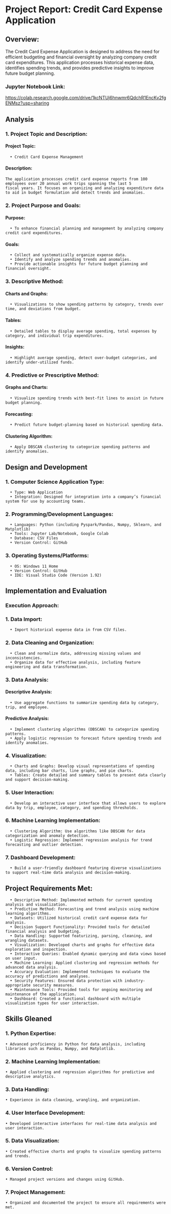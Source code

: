 # Project Report: Credit Card Expense Application
## Overview: 
  The Credit Card Expense Application is designed to address the need for efficient budgeting and financial oversight by analyzing company credit card expenditures. This application processes historical expense data, identifies spending trends, and provides predictive insights to improve future budget planning.

### Jupyter Notebook Link:
  https://colab.research.google.com/drive/1kcNTUj6hnwmr6QdchR1EncKv2fgENMsz?usp=sharing

## Analysis
### 1. Project Topic and Description:
  #### 	Project Topic: 
      • Credit Card Expense Management
  #### 	Description: 
    The application processes credit card expense reports from 100 employees over 20 annual work trips spanning the last 5 
    fiscal years. It focuses on organizing and analyzing expenditure data to aid in budget formulation and detect trends and anomalies.
### 2. Project Purpose and Goals:
  #### 	Purpose: 
      • To enhance financial planning and management by analyzing company credit card expenditures.
  #### 	Goals:
      • Collect and systematically organize expense data.
      • Identify and analyze spending trends and anomalies.
      • Provide actionable insights for future budget planning and financial oversight.
### 3. Descriptive Method:
  #### 	Charts and Graphs: 
      • Visualizations to show spending patterns by category, trends over time, and deviations from budget.
  #### 	Tables: 
      • Detailed tables to display average spending, total expenses by category, and individual trip expenditures.
  #### 	Insights: 
      • Highlight average spending, detect over-budget categories, and identify under-utilized funds.
### 4. Predictive or Prescriptive Method:
  #### 	Graphs and Charts: 
      • Visualize spending trends with best-fit lines to assist in future budget planning.
  #### 	Forecasting: 
      • Predict future budget-planning based on historical spending data.
  #### 	Clustering Algorithm: 
      • Apply DBSCAN clustering to categorize spending patterns and identify anomalies.

## Design and Development
### 1. Computer Science Application Type:
      •	Type: Web Application
      •	Integration: Designed for integration into a company’s financial system for use by accounting teams.
### 2. Programming/Development Languages:
      •	Languages: Python (including Pyspark/Pandas, Numpy, Sklearn, and Matplotlib)
      •	Tools: Jupyter Lab/Notebook, Google Colab
      •	Database: CSV Files
      •	Version Control: GitHub
### 3. Operating Systems/Platforms:
      •	OS: Windows 11 Home
      •	Version Control: GitHub
      •	IDE: Visual Studio Code (Version 1.92)

## Implementation and Evaluation
### Execution Approach:
### 1.	Data Import:
      • Import historical expense data in from CSV files.
### 2.	Data Cleaning and Organization:
      • Clean and normalize data, addressing missing values and inconsistencies.
      • Organize data for effective analysis, including feature engineering and data transformation.
### 3.	Data Analysis:
  #### Descriptive Analysis:
      • Use aggregate functions to summarize spending data by category, trip, and employee.
  #### Predictive Analysis:
      • Implement clustering algorithms (DBSCAN) to categorize spending patterns.
      • Apply logistic regression to forecast future spending trends and identify anomalies.
### 4.	Visualization:
      • Charts and Graphs: Develop visual representations of spending data, including bar charts, line graphs, and pie charts.
      • Tables: Create detailed and summary tables to present data clearly and support decision-making.
### 5.	User Interaction:
      • Develop an interactive user interface that allows users to explore data by trip, employee, category, and spending thresholds.
### 6.	Machine Learning Implementation:
      • Clustering Algorithm: Use algorithms like DBSCAN for data categorization and anomaly detection.
      • Logistic Regression: Implement regression analysis for trend forecasting and outlier detection.
### 7.	Dashboard Development:
      • Build a user-friendly dashboard featuring diverse visualizations to support real-time data analysis and decision-making.
  
## Project Requirements Met:
      •	Descriptive Method: Implemented methods for current spending analysis and visualization.
      •	Predictive Method: Forecasting and trend analysis using machine learning algorithms.
      •	Datasets: Utilized historical credit card expense data for analysis.
      •	Decision Support Functionality: Provided tools for detailed financial analysis and budgeting.
      •	Data Handling: Supported featurizing, parsing, cleaning, and wrangling datasets.
      •	Visualization: Developed charts and graphs for effective data exploration and inspection.
      •	Interactive Queries: Enabled dynamic querying and data views based on user input.
      •	Machine Learning: Applied clustering and regression methods for advanced data analysis.
      •	Accuracy Evaluation: Implemented techniques to evaluate the accuracy of predictions and analyses.
      •	Security Features: Ensured data protection with industry-appropriate security measures.
      •	Maintenance Tools: Provided tools for ongoing monitoring and maintenance of the application.
      •	Dashboard: Created a functional dashboard with multiple visualization types for user interaction.

## Skills Gleaned
### 1.	Python Expertise:
    • Advanced proficiency in Python for data analysis, including libraries such as Pandas, Numpy, and Matplotlib.
### 2.	Machine Learning Implementation:
    • Applied clustering and regression algorithms for predictive and descriptive analytics.
### 3.	Data Handling:
    • Experience in data cleaning, wrangling, and organization.
### 4.	User Interface Development:
    • Developed interactive interfaces for real-time data analysis and user interaction.
### 5.	Data Visualization:
    • Created effective charts and graphs to visualize spending patterns and trends.
### 6.	Version Control:
    • Managed project versions and changes using GitHub.
### 7.	Project Management:
    • Organized and documented the project to ensure all requirements were met.

